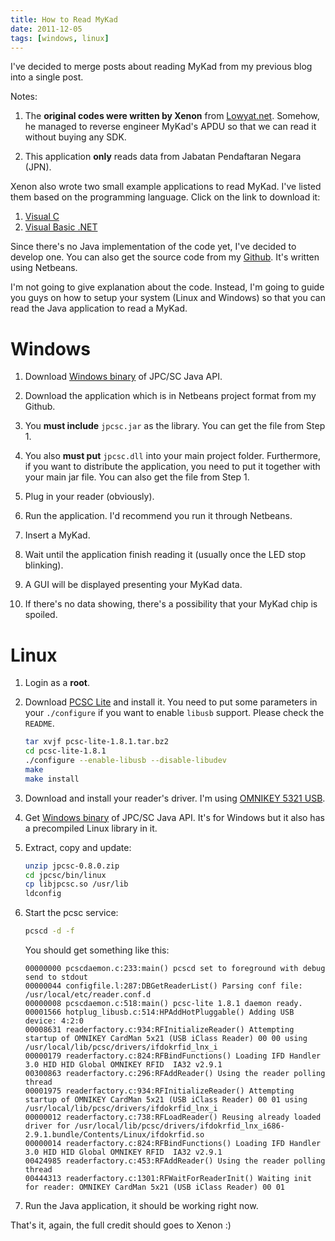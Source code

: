 ```yaml
---
title: How to Read MyKad
date: 2011-12-05
tags: [windows, linux]
---
```


I've decided to merge posts about reading MyKad from my previous blog into a
single post.

Notes:

1. The **original codes were written by Xenon** from
   [Lowyat.net](http://forum.lowyat.net/). Somehow, he managed to reverse
   engineer MyKad's APDU so that we can read it without buying any SDK.

2. This application **only** reads data from Jabatan Pendaftaran Negara (JPN).

<!--more-->

Xenon also wrote two small example applications to read MyKad. I've listed them
based on the programming language. Click on the link to download it:

1. [Visual C](https://github.com/amree/mykad-c)
2. [Visual Basic .NET](https://github.com/amree/mykad-vb.net)

Since there's no Java implementation of the code yet, I've decided to develop
one. You can also get the source code from my
[Github](http://github.com/amree/mykad-java). It's written using Netbeans.

I'm not going to give explanation about the code. Instead, I'm going to guide
you guys on how to setup your system (Linux and Windows) so that you can read
the Java application to read a MyKad.

# Windows

1. Download [Windows binary](http://www.musclecard.com/middle.html) of JPC/SC Java API.

2. Download the application which is in Netbeans project format from my Github.

3. You **must include** `jpcsc.jar` as the library. You can get the file from Step 1.

4. You also **must put** `jpcsc.dll` into your main project folder. Furthermore,
   if you want to distribute the application, you need to put it together with
   your main jar file. You can also get the file from Step 1.

5. Plug in your reader (obviously).

6. Run the application. I'd recommend you run it through Netbeans.

7. Insert a MyKad.

8. Wait until the application finish reading it (usually once the LED stop
   blinking).

9. A GUI will be displayed presenting your MyKad data.

10. If there's no data showing, there's a possibility that your MyKad chip is
    spoiled.

# Linux

1. Login as a **root**.

2. Download [PCSC Lite](http://pcsclite.alioth.debian.org/) and install it. You
   need to put some parameters in your `./configure` if you want to enable
   `libusb` support. Please check the `README`.

    ```bash
    tar xvjf pcsc-lite-1.8.1.tar.bz2
    cd pcsc-lite-1.8.1
    ./configure --enable-libusb --disable-libudev
    make
    make install
    ```

3. Download and install your reader's driver. I'm using [OMNIKEY 5321 USB](http://www.hidglobal.com/prod_detail.php?prod_id=171).

4. Get [Windows binary](http://www.musclecard.com/middle.html) of JPC/SC Java API. It's for Windows but it also has a precompiled Linux library in it.

5. Extract, copy and update:

    ```bash
    unzip jpcsc-0.8.0.zip
    cd jpcsc/bin/linux
    cp libjpcsc.so /usr/lib
    ldconfig
    ```

6. Start the pcsc service:

    ```bash
    pcscd -d -f
    ```

    You should get something like this:

    ```text
    00000000 pcscdaemon.c:233:main() pcscd set to foreground with debug send to stdout
    00000044 configfile.l:287:DBGetReaderList() Parsing conf file: /usr/local/etc/reader.conf.d
    00000008 pcscdaemon.c:518:main() pcsc-lite 1.8.1 daemon ready.
    00001566 hotplug_libusb.c:514:HPAddHotPluggable() Adding USB device: 4:2:0
    00008631 readerfactory.c:934:RFInitializeReader() Attempting startup of OMNIKEY CardMan 5x21 (USB iClass Reader) 00 00 using /usr/local/lib/pcsc/drivers/ifdokrfid_lnx_i
    00000179 readerfactory.c:824:RFBindFunctions() Loading IFD Handler 3.0 HID HID Global OMNIKEY RFID  IA32 v2.9.1
    00300863 readerfactory.c:296:RFAddReader() Using the reader polling thread
    00001975 readerfactory.c:934:RFInitializeReader() Attempting startup of OMNIKEY CardMan 5x21 (USB iClass Reader) 00 01 using /usr/local/lib/pcsc/drivers/ifdokrfid_lnx_i
    00000012 readerfactory.c:738:RFLoadReader() Reusing already loaded driver for /usr/local/lib/pcsc/drivers/ifdokrfid_lnx_i686-2.9.1.bundle/Contents/Linux/ifdokrfid.so
    00000014 readerfactory.c:824:RFBindFunctions() Loading IFD Handler 3.0 HID HID Global OMNIKEY RFID  IA32 v2.9.1
    00424985 readerfactory.c:453:RFAddReader() Using the reader polling thread
    00444313 readerfactory.c:1301:RFWaitForReaderInit() Waiting init for reader: OMNIKEY CardMan 5x21 (USB iClass Reader) 00 01
    ```

7. Run the Java application, it should be working right  now.

That's it, again, the full credit should goes to Xenon :)
